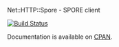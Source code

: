 Net::HTTP::Spore - SPORE client

[![Build Status](https://travis-ci.org/franckcuny/net-http-spore.svg?branch=master)](https://travis-ci.org/franckcuny/net-http-spore)

Documentation is available on [CPAN](https://metacpan.org/pod/Net::HTTP::Spore).
